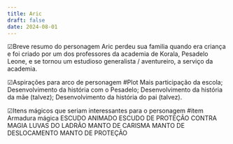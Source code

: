 ```yaml
---
title: Aric
draft: false
date: 2024-08-01
---
```

☑Breve resumo do personagem
Aric perdeu sua familia quando era criança e foi criado por um dos professores da academia de Korala, Pesadelo Leone, e se tornou um estudioso generalista / aventureiro, a serviço da academia.

☑Aspirações para arco de personagem 
#Plot 
Mais participação da escola;
Desenvolvimento da história com o Pesadelo;
Desenvolvimento da história da mãe (talvez);
Desenvolvimento da história do pai (talvez).

☑Itens mágicos que seriam interessantes para o personagem
#item 
    Armadura mágica
    ESCUDO ANIMADO
    ESCUDO DE PROTEÇÃO CONTRA MAGIA
    LUVAS DO LADRÃO
    MANTO DE CARISMA
    MANTO DE DESLOCAMENTO
    MANTO DE PROTEÇÃO